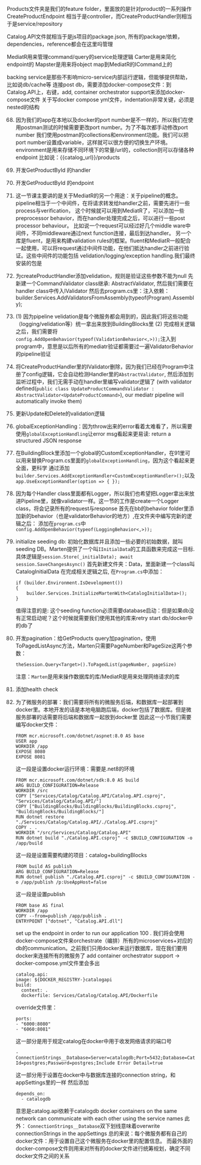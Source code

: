﻿Products文件夹是我们的feature folder，里面放的是针对product的一系列操作
CreateProductEndpoint 相当于是controller，而CreateProductHandler则相当于是service/repository


Catalog.API文件就相当于是js项目的package.json, 所有的package/依赖，dependencies，reference都会在这里吗管理

MediatR用来管理command/query的service处理逻辑
Carter是用来简化endpoint的
Mapster是用来将object map到MediatR的ICommand上的

backing service是那些不影响micro-service内部运行逻辑，但能够提供帮助，比如说db/cache等
连接post db，需要添加docker-compose文件：到Catalog.API上，右键，add, container orchestrator support来添加docker-compose文件
关于写docker compose yml文件，indentation非常关键，必须是nested的结构

68. 因为我们的app在本地以及docker的port number是不一样的，所以我们在使用postman测试的时候需要更改port number。为了不每次都手动修改port number
	我们使用postman的collections和environment功能。我们可以把port number设置成variable，这样就可以很方便的切换生产环境。environment是用来存储不同环境下的常量/url的，collection则可以存储各种endpoint
	比如说：{{catalog_url}}/products

69. 开发GetProductById 的handler
70. 开发GetProductById 的endpoint
82. 这一节课主要讲的是关于MediatR的另一个用途：关于pipeline的概念。pipeline相当于一个中间件，在将请求转发给handler之前，需要先进行一些process与verification，
	这个时候就可以用到MediatR了，可以添加一些preprocessor behavior，而在handler处理完成之后，可以进行一些post processor behaviour。
	比如说一个request可以经过好几个middle ware中间件，不同middleware通过next function连接，最后到达handler。
	另一个库是fluent，是用来构建validation rules的框架。fluent和MediatR一般配合一起使用，可以将request通过中间件功能，在他们抵达handler之前进行验证。这些中间件的功能包括
	velidation/logging/exception handling.我们最终安装的包是
84. 为createProductHandler添加velidation，规则是验证这些参数不能为null
    先新建一个CommandValidator class继承: AbstractValidator<CreateProductCommand>, 然后我们需要在handler class中传入IValidator<CreateProductCommand>
	然后去program.cs里：注入依赖：builder.Services.AddValidatorsFromAssembly(typeof(Program).Assembly);
85. (1) 因为pipeline velidation是每个微服务都会用到的，因此我们将这些功能（logging/velidation等）统一拿出来放到BuildingBlocks里
	(2) 完成相关逻辑之后，我们需要将`config.AddOpenBehavior(typeof(ValidationBehavior<,>));`注入到program中，意思是以后所有的mediatr验证都需要过一遍ValidatorBehavior的pipeline验证
86. 将CreateProductHandler里的IValidator删除，因为我们已经在Program中注册了config逻辑，它会自动检测Handler里的`AbstractValidator`, 然后添加到监听过程中，我们无需手动在handler里编写validator逻辑了
	(with validator defined(`public class UpdateProductCommandValidator : AbstractValidator<UpdateProductCommand>`), our mediatr pipeline will automatically invoke them)
87. 更新Update和Delete的validation逻辑
88. globalExceptionHandling：因为throw出来的error看着太难看了，所以需要使用`globalExceptionHandling`让error msg看起来更易读: return a structured JSON response
90. 在BuildingBlock里添加一个global的CustomExceptionHandler，在91里可以用来替换Program.cs里面的`globalExceptionHandling`，因为这个看起来更全面，更科学
	通过添加`builder.Services.AddExceptionHandler<CustomExceptionHandler>();`以及`app.UseExceptionHandler(option => { });`
92. 因为每个Handler class里面都有Logger，所以我们也希望把Logger拿出来放进Pipeline里，就像validator一样。这一节的工作是create一个Logger class，将会记录所有的request与response
	首先在bb的behavior folder里添加新的behavior（也是validatorBehavior的地方）,在文件夹中编写完新的逻辑之后：
	添加在`program.cs`中`config.AddOpenBehavior(typeof(LoggingBehavior<,>));`
94. initialize seeding db: 初始化数据库并且添加一些必要的初始数据，就叫seeding DB。Marten提供了一个叫`IInitialData`的工具函数来完成这一目标.
	具体逻辑是`session.Store(_initialData); await session.SaveChangesAsync()`
	首先新建文件夹：Data，里面新建一个class叫CatalogInitialData
	在完成相关逻辑之后, 在`Program.cs`中添加：
	```
	if (builder.Environment.IsDevelopment())
	{
		builder.Services.InitializeMartenWith<CatalogInitialData>();
	}
	```
	值得注意的是: 这个seeding function必须需要database启动：但是如果db没有正常启动呢？这个时候就需要我们使用其他的库来retry start db/docker中的db了
96. 开发pagination：给GetProducts query加pagination，使用ToPagedListAsync方法，Marten只需要PageNumber和PageSize这两个参数：
	```
	theSession.Query<Target>().ToPagedList(pageNumber, pageSize)
	```
	注意：`Marten`是用来操作数据库的库/MediatR是用来处理网络请求的库
98. 添加health check
99. 为了微服务的部署：我们需要将所有的微服务后端，和数据库一起部署到docker里。本地开发的话是本地电脑跑后端，docker包括了数据库。但是微服务部署的话需要将后端和数据库一起放到docker里
	因此这一小节我们需要编写docker文件：
	```
	FROM mcr.microsoft.com/dotnet/aspnet:8.0 AS base
	USER app
	WORKDIR /app
	EXPOSE 8080
	EXPOSE 8081
	```
	这一段是设置docker运行环境：需要是.net8的环境
	```
	FROM mcr.microsoft.com/dotnet/sdk:8.0 AS build
	ARG BUILD_CONFIGURATION=Release
	WORKDIR /src
	COPY ["Services/Catalog/Catalog.API/Catalog.API.csproj", "Services/Catalog/Catalog.API/"]
	COPY ["BuildingBlocks/BuildingBlocks/BuildingBlocks.csproj", "BuildingBlocks/BuildingBlocks/"]
	RUN dotnet restore "./Services/Catalog/Catalog.API/./Catalog.API.csproj"
	COPY . .
	WORKDIR "/src/Services/Catalog/Catalog.API"
	RUN dotnet build "./Catalog.API.csproj" -c $BUILD_CONFIGURATION -o /app/build
	```
	这一段是设置需要构建的项目：catalog+buildingBlocks
	```
	FROM build AS publish
	ARG BUILD_CONFIGURATION=Release
	RUN dotnet publish "./Catalog.API.csproj" -c $BUILD_CONFIGURATION -o /app/publish /p:UseAppHost=false
	```
	这一段是设置publish
	```
	FROM base AS final
	WORKDIR /app
	COPY --from=publish /app/publish .
	ENTRYPOINT ["dotnet", "Catalog.API.dll"]
	```
	set up the endpoint in order to run our application
100	. 我们将会使用docker-compose文件来orchestrate（编排）所有的microservices+对应的db的communication。之前我们只用docker来运行数据库，现在我们要用docker来连接所有的微服务了
	add container orchestrator support -> docker-compose.yml文件里会多出
	```
	catalog.api:
    image: ${DOCKER_REGISTRY-}catalogapi
    build:
      context: .
      dockerfile: Services/Catalog/Catalog.API/Dockerfile
	```
	override文件里：
	```
	ports:
    - "6000:8080"
    - "6060:8081"
	```
	这一部分是用于规定catalog在docker中用于收发网络请求的端口号
	```
    - ConnectionStrings__Database=Server=catalogdb;Port=5432;Database=CatalogDb;User Id=postgres;Password=postgres;Include Error Detail=true
	```
	这一部分用于设置在docker中与数据库连接的connection string，和appSettings里的一样
	然后添加
	```
	depends_on:
      - catalogdb
	```
	意思是catalog.api依赖于catalogdb
	docker containers on the same network can communicate with each other using the service names
	此外：
	`ConnectionStrings__Database`双下划线意味着overwrite connectionStrings in the appSettings
	总的来说：每个微服务都有自己的docker文件：用于设置自己这个微服务在docker里的配置信息。
	而最外面的docker-compose文件则用来对所有的docker文件进行统筹规划，确定不同docker文件之间的关系